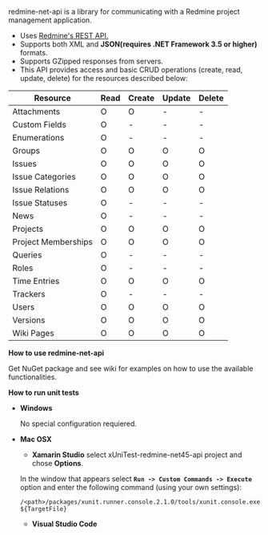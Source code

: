 redmine-net-api is a library for communicating with a Redmine project management application.

* Uses [Redmine's REST API.](http://www.redmine.org/projects/redmine/wiki/Rest_api/)
* Supports both XML and **JSON(requires .NET Framework 3.5 or higher)** formats.
* Supports GZipped responses from servers.
* This API provides access and basic CRUD operations (create, read, update, delete) for the resources described below:

Resource | Read | Create | Update | Delete
---------|------|--------|--------|-------
 Attachments|O|O|-|-
 Custom Fields|O|-|-|-
 Enumerations  |O|-|-|-
 Groups|O|O|O|O
 Issues  |O|O|O|O
 Issue Categories|O|O|O|O
 Issue Relations|O|O|O|O
 Issue Statuses|O|-|-|-
 News|O|-|-|-
 Projects|O|O|O|O
 Project Memberships|O|O|O|O
 Queries  |O|-|-|-
 Roles |O|-|-|-
 Time Entries |O|O|O|O
 Trackers |O|-|-|-
 Users |O|O|O|O
 Versions |O|O|O|O
 Wiki Pages |O|O|O|O


**How to use redmine-net-api**

Get NuGet package and see wiki for examples on how to use the available functionalities.

**How to run unit tests**

- **Windows**

  No special configuration requiered.

- **Mac OSX**

  - **Xamarin Studio** select xUniTest-redmine-net45-api project and chose **Options**.

  In the window that appears select __`Run -> Custom Commands -> Execute`__ option and enter the following command (using your own settings):

  `/<path>/packages/xunit.runner.console.2.1.0/tools/xunit.console.exe ${TargetFile}`
  - **Visual Studio Code**